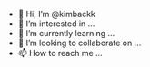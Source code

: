 - 👋 Hi, I’m @kimbackk
- 👀 I’m interested in ...
- 🌱 I’m currently learning ...
- 💞️ I’m looking to collaborate on ...
- 📫 How to reach me ...

<!---
kimbackk/kimbackk is a ✨ special ✨ repository because its `README.md` (this file) appears on your GitHub profile.
You can click the Preview link to take a look at your changes.
--->

